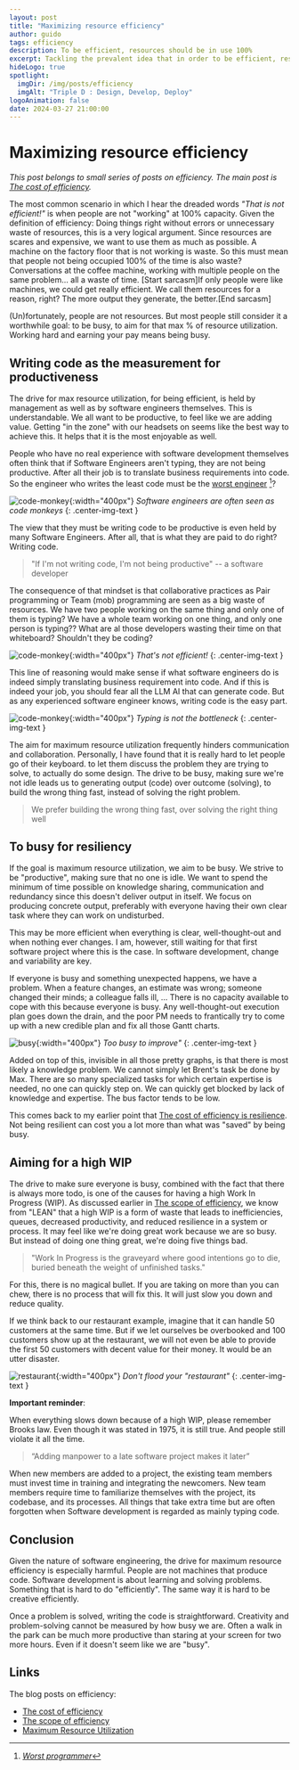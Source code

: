 ```yaml
---
layout: post
title: "Maximizing resource efficiency"
author: guido
tags: efficiency
description: To be efficient, resources should be in use 100%
excerpt: Tackling the prevalent idea that in order to be efficient, resources should be in use 100%
hideLogo: true
spotlight:
  imgDir: /img/posts/efficiency
  imgAlt: "Triple D : Design, Develop, Deploy"
logoAnimation: false
date: 2024-03-27 21:00:00
---
```


# Maximizing resource efficiency

*This post belongs to small series of posts on efficiency. The main post is [The cost of efficiency](/27/03/2024/cost-of-efficiency/).*

The most common scenario in which I hear the dreaded words *"That is not efficient!"* is when people are not "working" at 100% capacity.
Given the definition of efficiency: Doing things right without errors or unnecessary waste of resources, this is a very logical argument.
Since resources are scares and expensive, we want to use them as much as possible.
A machine on the factory floor that is not working is waste.
So this must mean that people not being occupied 100% of the time is also waste?
Conversations at the coffee machine, working with multiple people on the same problem... all a waste of time. [Start sarcasm]If only people were like machines, we could get really efficient. We call them resources for a reason, right? The more output they generate, the better.[End sarcasm]

(Un)fortunately, people are not resources.
But most people still consider it a worthwhile goal: to be busy, to aim for that max % of resource utilization. Working hard and earning your pay means being busy.

## Writing code as the measurement for productiveness

The drive for max resource utilization, for being efficient, is held by management as well as by software engineers themselves. This is understandable. We all want to be productive, to feel like we are adding value. Getting "in the zone" with our headsets on seems like the best way to achieve this. It helps that it is the most enjoyable as well. 

People who have no real experience with software development themselves often think that if Software Engineers aren't typing, they are not being productive. After all their job is to translate business requirements into code. So the engineer who writes the least code must be the [worst engineer](https://dannorth.net/the-worst-programmer/) [^worst]?

![code-monkey](/img/posts/efficiency/code-monkey.jpeg){:width="400px"}
*Software engineers are often seen as code monkeys*
{: .center-img-text }

The view that they must be writing code to be productive is even held by many Software Engineers.
After all, that is what they are paid to do right? Writing code.

> "If I'm not writing code, I'm not being productive" -- a software developer

The consequence of that mindset is that collaborative practices as Pair programming or Team (mob) programming are seen as a big waste of resources. We have two people working on the same thing and only one of them is typing? We have a whole team working on one thing, and only one person is typing?? What are al those developers wasting their time on that whiteboard? Shouldn't they be coding?

![code-monkey](/img/posts/efficiency/panic.jpg){:width="400px"}
*That's not efficient!*
{: .center-img-text }

This line of reasoning would make sense if what software engineers do is indeed simply translating business requirement into code. And if this is indeed your job, you should fear all the LLM AI that can generate code. But as any experienced software engineer knows, writing code is the easy part.

![code-monkey](/img/posts/efficiency/typing-not-the-bottleneck.jpeg){:width="400px"}
*Typing is not the bottleneck*
{: .center-img-text }

The aim for maximum resource utilization frequently hinders communication and collaboration.  Personally, I have found that it is really hard to let people go of their keyboard. to let them discuss the problem they are trying to solve, to actually do some design. The drive to be busy, making sure we're not idle leads us to generating output (code) over outcome (solving), to build the wrong thing fast, instead of solving the right problem.

> We prefer building the wrong thing fast, over solving the right thing well

## To busy for resiliency

If the goal is maximum resource utilization, we aim to be busy. We strive to be "productive", making sure that no one is idle. We want to spend the minimum of time possible on knowledge sharing, communication and redundancy since this doesn't deliver output in itself. We focus on producing concrete output, preferably with everyone having their own clear task where they can work on undisturbed.

This may be more efficient when everything is clear, well-thought-out and when nothing ever changes. I am, however, still waiting for that first software project where this is the case. In software development, change and variability are key. 

If everyone is busy and something unexpected happens, we have a problem. When a feature changes, an estimate was wrong; someone changed their minds; a colleague falls ill, ... There is no capacity available to cope with this because everyone is busy. Any well-thought-out execution plan goes down the drain, and the poor PM needs to frantically try to come up with a new credible plan and fix all those Gantt charts. 

![busy](/img/posts/efficiency/busy.jpeg){:width="400px"}
*Too busy to improve"*
{: .center-img-text }

Added on top of this, invisible in all those pretty graphs, is that there is most likely a knowledge problem. We cannot simply let Brent's task be done by Max. There are so many specialized tasks for which certain expertise is needed, no one can quickly step on. We can quickly get blocked by lack of knowledge and expertise. The bus factor tends to be low. 

This comes back to my earlier point that [The cost of efficiency is resilience](/27/03/2024/cost-of-efficiency/). Not being resilient can cost you a lot more than what was "saved" by being busy.  

## Aiming for a high WIP

The drive to make sure everyone is busy, combined with the fact that there is always more todo, is one of the causes for having a high Work In Progress (WIP). As discussed earlier in [The scope of efficiency](/27/03/2024/scope-of-efficiency/), we know from "LEAN" that a high WIP is a form of waste that leads to inefficiencies, queues, decreased productivity, and reduced resilience in a system or process. It may feel like we're doing great work because we are so busy. But instead of doing one thing great, we're doing five things bad.

> "Work In Progress is the graveyard where good intentions go to die, buried beneath the weight of unfinished tasks."

For this, there is no magical bullet. If you are taking on more than you can chew, there is no process that will fix this. It will just slow you down and reduce quality.

If we think back to our restaurant example, imagine that it can handle 50 customers at the same time. But if we let ourselves be overbooked and 100 customers show up at the restaurant, we will not even be able to provide the first 50 customers with decent value for their money. It would be an utter disaster. 

![restaurant](/img/posts/efficiency/restaurant.jpg){:width="400px"}
*Don't flood your "restaurant"*
{: .center-img-text }

**Important reminder**: 

When everything slows down because of a high WIP, please remember Brooks law. Even though it was stated in 1975, it is still true. And people still violate it all the time.

> “Adding manpower to a late software project makes it later”

When new members are added to a project, the existing team members must invest time in training and integrating the newcomers. New team members require time to familiarize themselves with the project, its codebase, and its processes. All things that take extra time but are often forgotten when Software development is regarded as mainly typing code.


## Conclusion

Given the nature of software engineering, the drive for maximum resource efficiency is especially harmful. People are not machines that produce code. Software development is about learning and solving problems. Something that is hard to do "efficiently". The same way it is hard to be creative efficiently. 

Once a problem is solved, writing the code is straightforward. Creativity and problem-solving cannot be measured by how busy we are. Often a walk in the park can be much more productive than staring at your screen for two more hours. Even if it doesn't seem like we are "busy".

## Links

The blog posts on efficiency:
+ [The cost of efficiency](/27/03/2024/cost-of-efficiency/)
+ [The scope of efficiency](/27/03/2024/scope-of-efficiency/)
+ [Maximum Resource Utilization](/27/03/2024/maximizing-resource-efficiency/)

[^worst]: _[Worst programmer](https://dannorth.net/the-worst-programmer/)_
[^lean]: _[Lean](https://www.lean.org/explore-lean/what-is-lean/)_